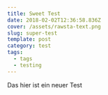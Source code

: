 ```yaml
---
title: Sweet Test
date: 2018-02-02T12:36:58.836Z
cover: /assets/rawsta-text.png
slug: super-test
template: post
category: test
tags:
  - tags
  - testing
---
```

Das hier ist ein neuer Test
